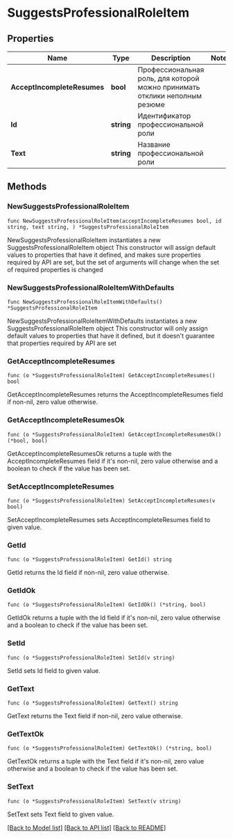 # SuggestsProfessionalRoleItem

## Properties

Name | Type | Description | Notes
------------ | ------------- | ------------- | -------------
**AcceptIncompleteResumes** | **bool** | Профессиональная роль, для которой можно принимать отклики неполным резюме | 
**Id** | **string** | Идентификатор профессиональной роли | 
**Text** | **string** | Название профессиональной роли | 

## Methods

### NewSuggestsProfessionalRoleItem

`func NewSuggestsProfessionalRoleItem(acceptIncompleteResumes bool, id string, text string, ) *SuggestsProfessionalRoleItem`

NewSuggestsProfessionalRoleItem instantiates a new SuggestsProfessionalRoleItem object
This constructor will assign default values to properties that have it defined,
and makes sure properties required by API are set, but the set of arguments
will change when the set of required properties is changed

### NewSuggestsProfessionalRoleItemWithDefaults

`func NewSuggestsProfessionalRoleItemWithDefaults() *SuggestsProfessionalRoleItem`

NewSuggestsProfessionalRoleItemWithDefaults instantiates a new SuggestsProfessionalRoleItem object
This constructor will only assign default values to properties that have it defined,
but it doesn't guarantee that properties required by API are set

### GetAcceptIncompleteResumes

`func (o *SuggestsProfessionalRoleItem) GetAcceptIncompleteResumes() bool`

GetAcceptIncompleteResumes returns the AcceptIncompleteResumes field if non-nil, zero value otherwise.

### GetAcceptIncompleteResumesOk

`func (o *SuggestsProfessionalRoleItem) GetAcceptIncompleteResumesOk() (*bool, bool)`

GetAcceptIncompleteResumesOk returns a tuple with the AcceptIncompleteResumes field if it's non-nil, zero value otherwise
and a boolean to check if the value has been set.

### SetAcceptIncompleteResumes

`func (o *SuggestsProfessionalRoleItem) SetAcceptIncompleteResumes(v bool)`

SetAcceptIncompleteResumes sets AcceptIncompleteResumes field to given value.


### GetId

`func (o *SuggestsProfessionalRoleItem) GetId() string`

GetId returns the Id field if non-nil, zero value otherwise.

### GetIdOk

`func (o *SuggestsProfessionalRoleItem) GetIdOk() (*string, bool)`

GetIdOk returns a tuple with the Id field if it's non-nil, zero value otherwise
and a boolean to check if the value has been set.

### SetId

`func (o *SuggestsProfessionalRoleItem) SetId(v string)`

SetId sets Id field to given value.


### GetText

`func (o *SuggestsProfessionalRoleItem) GetText() string`

GetText returns the Text field if non-nil, zero value otherwise.

### GetTextOk

`func (o *SuggestsProfessionalRoleItem) GetTextOk() (*string, bool)`

GetTextOk returns a tuple with the Text field if it's non-nil, zero value otherwise
and a boolean to check if the value has been set.

### SetText

`func (o *SuggestsProfessionalRoleItem) SetText(v string)`

SetText sets Text field to given value.



[[Back to Model list]](../README.md#documentation-for-models) [[Back to API list]](../README.md#documentation-for-api-endpoints) [[Back to README]](../README.md)


